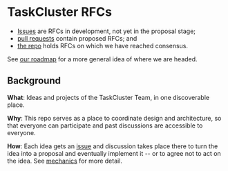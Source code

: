 # TaskCluster RFCs

* [Issues](https://github.com/taskcluster/taskcluster-rfcs/issues) are RFCs in development, not yet in the proposal stage;
* [pull requests](https://github.com/taskcluster/taskcluster-rfcs/pulls) contain proposed RFCs; and
* [the repo](rfcs/) holds RFCs on which we have reached consensus.

See [our roadmap](roadmap.md) for a more general idea of where we are headed.

## Background

**What**: Ideas and projects of the TaskCluster Team, in one discoverable place.

**Why**: This repo serves as a place to coordinate design and architecture, so that everyone can participate and past discussions are accessible to everyone.

**How**: Each idea gets an [issue](https://github.com/taskcluster/taskcluster-rfcs/issues) and discussion takes place there to turn the idea into a proposal and eventually implement it -- or to agree not to act on the idea. See [mechanics](mechanics.md) for more detail.
